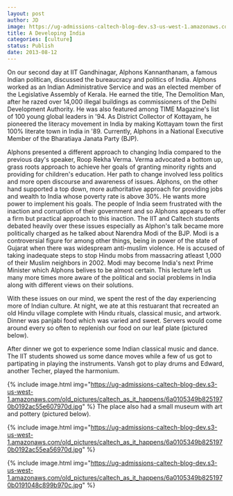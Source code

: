 ```yaml
---
layout: post
author: JD
image: https://ug-admissions-caltech-blog-dev.s3-us-west-1.amazonaws.com/old_pictures/caltech_as_it_happens/6a0105349b8251970b0192ac55d81f970d.jpg
title: A Developing India 
categories: [culture]
status: Publish
date: 2013-08-12
---
```


On our second day at IIT Gandhinagar, Alphons Kannanthanam, a famous Indian politican, discussed the bureaucracy and politics of India. Alphons worked as an Indian Administrative Service and was an elected member of the Legislative Assembly of Kerala. He earned the title, The Demolition Man, after he razed over 14,000 illegal buildings as commissioners of the Delhi Development Authority. He was also featured among TIME Magazine's list of 100 young global leaders in '94. As District Collector of Kottayam, he pioneered the literacy movement in India by making Kottayam town the first 100% literate town in India in '89. Currently, Alphons in a National Executive Member of the Bharatiaya Janata Party (BJP).

Alphons presented a different approach to changing India compared to the previous day's speaker, Roop Rekha Verma. Verma advocated a bottom up, grass roots approach to achieve her goals of granting minority rights and providing for children's education. Her path to change involved less politics and more open discourse and awareness of issues. Alphons, on the other hand supported a top down, more authoritative approach for providing jobs and wealth to India whose poverty rate is above 30%. He wants more power to implement his goals. The people of India seem frustrated with the inaction and corruption of their government and so Alphons appears to offer a firm but practical approach to this inaction. The IIT and Caltech students debated heavily over these issues especially as Alphon's talk became more politically charged as he talked about Narendra Modi of the BJP. Modi is a controversial figure for among other things, being in power of the state of Gujarat when there was widespream anti-muslim violence. He is accused of taking inadequate steps to stop Hindu mobs from massacring atleast 1,000 of their Muslim neighbors in 2002. Modi may become India's next Prime Minister which Alphons belives to be almost certain. This lecture left us many more times more aware of the political and social problems in India along with different views on their solutions.

With these issues on our mind, we spent the rest of the day experiencing more of Indian culture. At night, we ate at this restuarant that recreated an old Hindu village complete with Hindu rituals, classical music, and artwork. Dinner was panjabi food which was varied and sweet. Servers would come around every so often to replenish our food on our leaf plate (pictured below).

After dinner we got to experience some Indian classical music and dance. The IIT students showed us some dance moves while a few of us got to partipating in playing the instruments. Vansh got to play drums and Edward, another Techer, played the harmonium.


{% include image.html img="https://ug-admissions-caltech-blog-dev.s3-us-west-1.amazonaws.com/old_pictures/caltech_as_it_happens/6a0105349b8251970b0192ac55e607970d.jpg" %}
The place also had a small museum with art and pottery (pictured below).


{% include image.html img="https://ug-admissions-caltech-blog-dev.s3-us-west-1.amazonaws.com/old_pictures/caltech_as_it_happens/6a0105349b8251970b0192ac55ea56970d.jpg" %}

{% include image.html img="https://ug-admissions-caltech-blog-dev.s3-us-west-1.amazonaws.com/old_pictures/caltech_as_it_happens/6a0105349b8251970b0191048c899b970c.jpg" %}

